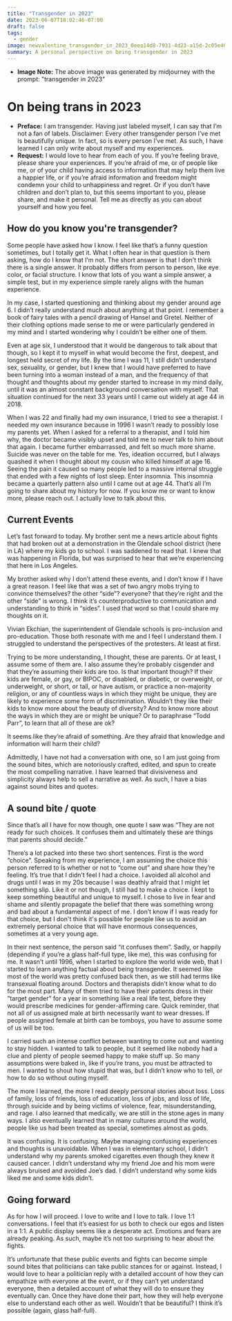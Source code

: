 ```yaml
---
title: "Transgender in 2023"
date: 2023-06-07T18:02:46-07:00
draft: false
tags:
  - gender
image: newvalentine_transgender_in_2023_0eea14d8-7931-4d23-a15d-2c05e40b76ca.png
summary: A personal perspective on being transgender in 2023
---
```


* **Image Note:** The above image was generated by midjourney with the prompt: "transgender in 2023"

# On being trans in 2023

* **Preface:** I am transgender. Having just labeled myself, I can say that I’m not a fan of labels. Disclaimer: Every other transgender person I’ve met is beautifully unique. In fact, so is every person I’ve met. As such, I have learned I can only write about myself and my experiences.
* **Request:** I would love to hear from each of you. If you’re feeling brave, please share your experiences. If you’re afraid of me, or of people like me, or of your child having access to information that may help them live a happier life, or if you’re afraid information and freedom might condemn your child to unhappiness and regret. Or if you don’t have children and don’t plan to, but this seems important to you, please share, and make it personal. Tell me as directly as you can about yourself and how you feel.

## How do you know you're transgender?

Some people have asked how I know. I feel like that’s a funny question sometimes, but I totally get it. What I often hear in that question is them asking, how do I know that I’m not. The short answer is that I don’t think there is a single answer. It probably differs from person to person, like eye color, or facial structure. I know that lots of you want a simple answer, a simple test, but in my experience simple rarely aligns with the human experience.

In my case, I started questioning and thinking about my gender around age 6. I didn’t really understand much about anything at that point. I remember a book of fairy tales with a pencil drawing of Hansel and Gretel. Neither of their clothing options made sense to me or were particularly gendered in my mind and I started wondering why I couldn’t be either one of them.

Even at age six, I understood that it would be dangerous to talk about that though, so I kept it to myself in what would become the first, deepest, and longest held secret of my life. By the time I was 11, I still didn’t understand sex, sexuality, or gender, but I knew that I would have preferred to have been turning into a woman instead of a man, and the frequency of that thought and thoughts about my gender started to increase in my mind daily, until it was an almost constant background conversation with myself. That situation continued for the next 33 years until I came out widely at age 44 in 2018.

When I was 22 and finally had my own insurance, I tried to see a therapist. I needed my own insurance because in 1996 I wasn’t ready to possibly lose my parents yet. When I asked for a referral to a therapist, and I told him why, the doctor became visibly upset and told me to never talk to him about that again. I became further embarrassed, and felt so much more shame. Suicide was never on the table for me. Yes, ideation occurred, but I always quashed it when I thought about my cousin who killed himself at age 16. Seeing the pain it caused so many people led to a massive internal struggle that ended with a few nights of lost sleep. Enter insomnia. This insomnia became a quarterly pattern also until I came out at age 44. That’s all I’m going to share about my history for now. If you know me or want to know more, please reach out. I actually love to talk about this.

## Current Events

Let’s fast forward to today. My brother sent me a news article about fights that had broken out at a demonstration in the Glendale school district (here in LA) where my kids go to school. I was saddened to read that. I knew that was happening in Florida, but was surprised to hear that we’re experiencing that here in Los Angeles.

My brother asked why I don’t attend these events, and I don’t know if I have a great reason. I feel like that was a set of two angry mobs trying to convince themselves? the other “side”? everyone? that they’re right and the other “side” is wrong. I think it’s counterproductive to communication and understanding to think in “sides”. I used that word so that I could share my thoughts on it.

Vivian Ekchian, the superintendent of Glendale schools is pro-inclusion and pro-education. Those both resonate with me and I feel I understand them. I struggled to understand the perspectives of the protesters. At least at first.

Trying to be more understanding, I thought, these are parents. Or at least, I assume some of them are. I also assume they’re probably cisgender and that they’re assuming their kids are too. Is that important though? If their kids are female, or gay, or BIPOC, or disabled, or diabetic, or overweight, or underweight, or short, or tall, or have autism, or practice a non-majority religion, or any of countless ways in which they might be unique, they are likely to experience some form of discrimination. Wouldn’t they like their kids to know more about the beauty of diversity? And to know more about the ways in which they are or might be unique? Or to paraphrase “Todd Parr”, to learn that all of these are ok?

It seems like they’re afraid of something. Are they afraid that knowledge and information will harm their child?

Admittedly, I have not had a conversation with one, so I am just going from the sound bites, which are notoriously crafted, edited, and spun to create the most compelling narrative. I have learned that divisiveness and simplicity always help to sell a narrative as well. As such, I have a bias against sound bites and quotes.

## A sound bite / quote

Since that’s all I have for now though, one quote I saw was “They are not ready for such choices. It confuses them and ultimately these are things that parents should decide.”

There’s a lot packed into these two short sentences. First is the word “choice”. Speaking from my experience, I am assuming the choice this person referred to is whether or not to “come out” and share how they’re feeling. It’s true that I didn’t feel I had a choice. I avoided all alcohol and drugs until I was in my 20s because I was deathly afraid that I might let something slip. Like it or not though, I still had to make a choice. I kept to keep something beautiful and unique to myself. I chose to live in fear and shame and silently propagate the belief that there was something wrong and bad about a fundamental aspect of me. I don’t know if I was ready for that choice, but I don't think it's possible for people like us to avoid an extremely personal choice that will have enormous consequences, sometimes at a very young age.

In their next sentence, the person said “it confuses them”. Sadly, or happily (depending if you’re a glass half-full type, like me), this was confusing for me. It wasn’t until 1996, when I started to explore the world wide web, that I started to learn anything factual about being transgender. It seemed like most of the world was pretty confused back then, as we still had terms like transexual floating around. Doctors and therapists didn’t know what to do for the most part. Many of them tried to have their patients dress in their “target gender” for a year in something like a real life test, before they would prescribe medicines for gender-affirming care. Quick reminder, that not all of us assigned male at birth necessarily want to wear dresses. If people assigned female at birth can be tomboys, you have to assume some of us will be too.

I carried such an intense conflict between wanting to come out and wanting to stay hidden. I wanted to talk to people, but it seemed like nobody had a clue and plenty of people seemed happy to make stuff up. So many assumptions were baked in, like if you’re trans, you must be attracted to men. I wanted to shout how stupid that was, but I didn’t know who to tell, or how to do so without outing myself.

The more I learned, the more I read deeply personal stories about loss. Loss of family, loss of friends, loss of education, loss of jobs, and loss of life, through suicide and by being victims of violence, fear, misunderstanding, and rage. I also learned that medically, we are still in the stone ages in many ways. I also eventually learned that in many cultures around the world, people like us had been treated as special, sometimes almost as gods.

It was confusing. It is confusing. Maybe managing confusing experiences and thoughts is unavoidable. When I was in elementary school, I didn’t understand why my parents smoked cigarettes even though they knew it caused cancer. I didn’t understand why my friend Joe and his mom were always bruised and avoided Joe’s dad. I didn’t understand why some kids liked me and some kids didn’t.

## Going forward

As for how I will proceed. I love to write and I love to talk. I love 1:1 conversations. I feel that it’s easiest for us both to check our egos and listen in a 1:1. A public display seems like a desperate act. Emotions and fears are already peaking. As such, maybe it’s not too surprising to hear about the fights.

It’s unfortunate that these public events and fights can become simple sound bites that politicians can take public stances for or against. Instead, I would love to hear a politician reply with a detailed account of how they can empathize with everyone at the event, or if they can’t yet understand everyone, then a detailed account of what they will do to ensure they eventually can. Once they have done their part, how they will help everyone else to understand each other as well. Wouldn’t that be beautiful? I think it’s possible (again, glass half-full).

